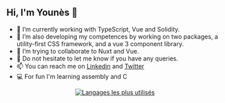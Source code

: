 
## Hi, I'm Younès 👋

- 🌱 I’m currently working with TypeScript, Vue and Solidity.
- 🔭 I’m also developing my competences by working on two packages, a utility-first CSS framework, and a vue 3 component library.
- 👯 I’m trying to collaborate to Nuxt and Vue.
- 💬 Do not hesitate to let me know if you have any queries.
- 📫 You can reach me on [Linkedin](https://www.linkedin.com/in/younes-manjal/) and [Twitter](https://twitter.com/younesmjl)
- 💻 For fun I'm learning assembly and C

<div align="center">
  
[![Langages les plus utilisés](https://github-readme-stats.vercel.app/api/top-langs/?username=ymtech-labs&theme=vue-dark)](https://github.com/ymtech-labs)
  
</div>
